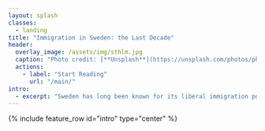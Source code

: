 ```yaml
---
layout: splash
classes:
  - landing
title: "Immigration in Sweden: the Last Decade"
header:
  overlay_image: /assets/img/sthlm.jpg
  caption: "Photo credit: [**Unsplash**](https://unsplash.com/photos/photo-of-brown-high-rise-building-3cwvFD-YPtk)"
  actions:
    - label: "Start Reading"
      url: "/main/"
intro: 
  - excerpt: "Sweden has long been known for its liberal immigration policies, but in recent years, these policies have faced significant challenges. This project explores the consequences of these policies, focusing on key events, socio-political consequences, and the reversal of the country’s historically liberal stance on immigration. It emphasizes the 2015 refugee crisis, its effects on Sweden’s public services, and how environmental and natural resource challenges intertwine with immigration."
---
```


{% include feature_row id="intro" type="center" %}
